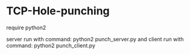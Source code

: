 # TCP-Hole-punching

require python2

server run with command: python2 punch_server.py
 and client run with command: python2 punch_client.py <host> <port> <pool>
